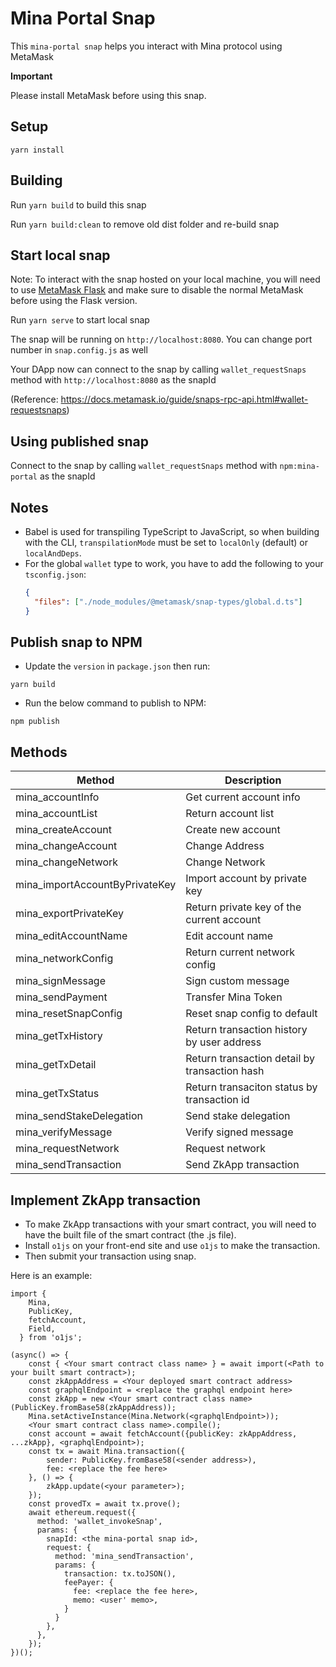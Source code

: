 # Mina Portal Snap

This `mina-portal snap` helps you interact with Mina protocol using MetaMask

**Important**

Please install MetaMask before using this snap.

## Setup
```shell
yarn install
```
## Building
Run `yarn build` to build this snap

Run `yarn build:clean` to remove old dist folder and re-build snap

## Start local snap
Note: To interact with the snap hosted on your local machine, you will need to use [MetaMask Flask](https://metamask.io/flask/) and make sure to disable the normal MetaMask before using the Flask version.

Run `yarn serve` to start local snap

The snap will be running on `http://localhost:8080`. You can change port number in `snap.config.js` as well

Your DApp now can connect to the snap by calling `wallet_requestSnaps` method with `http://localhost:8080` as the snapId

(Reference: https://docs.metamask.io/guide/snaps-rpc-api.html#wallet-requestsnaps)

## Using published snap
Connect to the snap by calling `wallet_requestSnaps` method with `npm:mina-portal` as the snapId

## Notes

- Babel is used for transpiling TypeScript to JavaScript, so when building with the CLI,
  `transpilationMode` must be set to `localOnly` (default) or `localAndDeps`.
- For the global `wallet` type to work, you have to add the following to your `tsconfig.json`:
  ```json
  {
    "files": ["./node_modules/@metamask/snap-types/global.d.ts"]
  }
  ```

## Publish snap to NPM
- Update the `version` in `package.json` then run:
```
yarn build
```
- Run the below command to publish to NPM:
```
npm publish
```

## Methods
| Method                         | Description                                   |
| ------------------------------ | --------------------------------------------- |
| mina_accountInfo               | Get current account info                      |
| mina_accountList               | Return account list                           |
| mina_createAccount             | Create new account                            |
| mina_changeAccount             | Change Address                                |
| mina_changeNetwork             | Change Network                                |
| mina_importAccountByPrivateKey | Import account by private key                 |
| mina_exportPrivateKey          | Return private key of the current account     |
| mina_editAccountName           | Edit account name                             |
| mina_networkConfig             | Return current network config                 |
| mina_signMessage               | Sign custom message                           |
| mina_sendPayment               | Transfer Mina Token                           |
| mina_resetSnapConfig           | Reset snap config to default                  |
| mina_getTxHistory              | Return transaction history by user address    |
| mina_getTxDetail               | Return transaction detail by transaction hash |
| mina_getTxStatus               | Return transaciton status by transaction id   |
| mina_sendStakeDelegation       | Send stake delegation                         |
| mina_verifyMessage             | Verify signed message                         |
| mina_requestNetwork            | Request network                               |
| mina_sendTransaction           | Send ZkApp transaction                        |


## Implement ZkApp transaction
- To make ZkApp transactions with your smart contract, you will need to have the built file of the smart contract (the .js file).
- Install `o1js` on your front-end site and use `o1js` to make the transaction.
- Then submit your transaction using snap.

Here is an example:

```
import {
    Mina,
    PublicKey,
    fetchAccount,
    Field,
  } from 'o1js';

(async() => {
    const { <Your smart contract class name> } = await import(<Path to your built smart contract>);
    const zkAppAddress = <Your deployed smart contract address>
    const graphqlEndpoint = <replace the graphql endpoint here>
    const zkApp = new <Your smart contract class name>(PublicKey.fromBase58(zkAppAddress));
    Mina.setActiveInstance(Mina.Network(<graphqlEndpoint>));
    <Your smart contract class name>.compile();
    const account = await fetchAccount({publicKey: zkAppAddress, ...zkApp}, <graphqlEndpoint>);
    const tx = await Mina.transaction({
        sender: PublicKey.fromBase58(<sender address>),
        fee: <replace the fee here>
    }, () => {
        zkApp.update(<your parameter>);
    });
    const provedTx = await tx.prove();
    await ethereum.request({
      method: 'wallet_invokeSnap',
      params: {
        snapId: <the mina-portal snap id>,
        request: {
          method: 'mina_sendTransaction',
          params: {
            transaction: tx.toJSON(),
            feePayer: {
              fee: <replace the fee here>,
              memo: <user' memo>,
            }
          }
        },
      },
    });
})();
```
